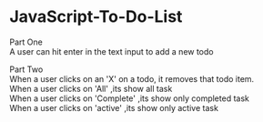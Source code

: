 # JavaScript-To-Do-List<br />
Part One <br />
	A user can hit enter in the text input to add a new todo<br />
	
Part Two <br />
	When a user clicks on an 'X' on a todo, it removes that todo item.<br />
	When a user clicks on 'All' ,its show all task<br />
	When a user clicks on 'Complete' ,its show only  completed task<br />
	When a user clicks on 'active' ,its show only  active task<br />
